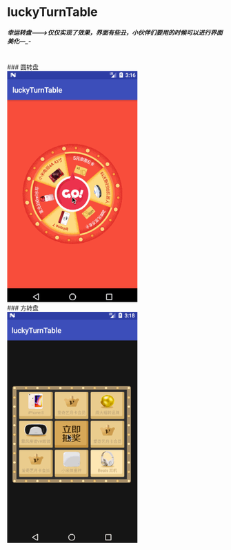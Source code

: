 # luckyTurnTable
##### 幸运转盘--->仅仅实现了效果，界面有些丑，小伙伴们要用的时候可以进行界面美化—_-

<br/>
### 圆转盘
<br/>
<img src="circle_turntable.gif">

<br/>
### 方转盘
<br/>
<img src="sudoku_turntable.gif">
